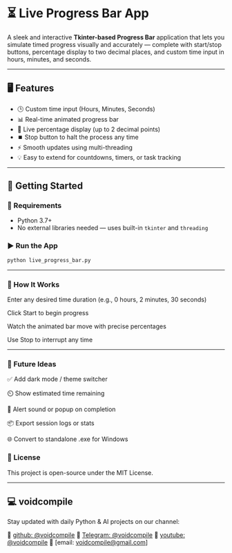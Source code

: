 # ⏳ Live Progress Bar App

A sleek and interactive **Tkinter-based Progress Bar** application that lets you simulate timed progress visually and accurately — complete with start/stop buttons, percentage display to two decimal places, and custom time input in hours, minutes, and seconds.

---

## 🖥️ Features

- 🕒 Custom time input (Hours, Minutes, Seconds)
- 📊 Real-time animated progress bar
- 🎯 Live percentage display (up to 2 decimal points)
- ⏹️ Stop button to halt the process any time
- ⚡ Smooth updates using multi-threading
- 💡 Easy to extend for countdowns, timers, or task tracking

---

## 🚀 Getting Started

### 🔧 Requirements
- Python 3.7+
- No external libraries needed — uses built-in `tkinter` and `threading`

### ▶️ Run the App

```bash
python live_progress_bar.py
```

---

### 🧠 How It Works
Enter any desired time duration (e.g., 0 hours, 2 minutes, 30 seconds)

Click Start to begin progress

Watch the animated bar move with precise percentages

Use Stop to interrupt any time

---

### 🌱 Future Ideas
✅ Add dark mode / theme switcher

⏲️ Show estimated time remaining

🔔 Alert sound or popup on completion

📦 Export session logs or stats

🌐 Convert to standalone .exe for Windows

### 📄 License
This project is open-source under the MIT License.

---
## 💻 voidcompile
Stay updated with daily Python & AI projects on our channel:

📢 [github: @voidcompile](https://github.com/voidcompile)
📢 [Telegram: @voidcompile](https://t.me/voidcompile)
📢 [youtube: @voidcompile](https://www.youtube.com/@voidcompile)
📢 [email: voidcompile@gmail.com]
